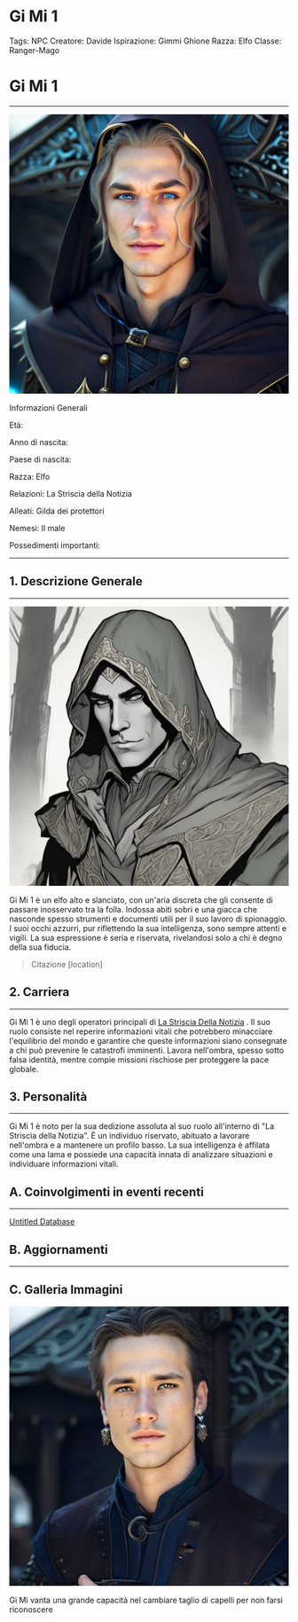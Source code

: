 # Gi Mi 1

Tags: NPC
Creatore: Davide
Ispirazione: Gimmi Ghione
Razza: Elfo
Classe: Ranger-Mago

# Gi Mi 1

---

![hooded-fantasy-elf-.png](hooded-fantasy-elf-.png)

Informazioni Generali

Età:

Anno di nascita:

Paese di nascita:

Razza: Elfo

Relazioni: La Striscia della Notizia

Alleati: Gilda dei protettori

Nemesi: Il male

Possedimenti importanti:

---

## 1. Descrizione Generale

---

![create-a-portrait-style-image-of-elrandir-an-elven-operative-from-the-news-strip-in-a-covert-sit.png](create-a-portrait-style-image-of-elrandir-an-elven-operative-from-the-news-strip-in-a-covert-sit.png)

Gi Mi 1 è un elfo alto e slanciato, con un'aria discreta che gli consente di passare inosservato tra la folla. Indossa abiti sobri e una giacca che nasconde spesso strumenti e documenti utili per il suo lavoro di spionaggio. I suoi occhi azzurri, pur riflettendo la sua intelligenza, sono sempre attenti e vigili. La sua espressione è seria e riservata, rivelandosi solo a chi è degno della sua fiducia.

> Citazione [location]
> 

## 2. Carriera

---

Gi Mi 1 è uno degli operatori principali di [La Striscia Della Notizia](https://www.notion.so/La-Striscia-Della-Notizia-58157109cdb44626b1d92668711114d1?pvs=21) . Il suo ruolo consiste nel reperire informazioni vitali che potrebbero minacciare l'equilibrio del mondo e garantire che queste informazioni siano consegnate a chi può prevenire le catastrofi imminenti. Lavora nell'ombra, spesso sotto falsa identità, mentre compie missioni rischiose per proteggere la pace globale.

## 3. Personalità

---

Gi Mi 1 è noto per la sua dedizione assoluta al suo ruolo all'interno di "La Striscia della Notizia". È un individuo riservato, abituato a lavorare nell'ombra e a mantenere un profilo basso. La sua intelligenza è affilata come una lama e possiede una capacità innata di analizzare situazioni e individuare informazioni vitali.

## A. Coinvolgimenti in eventi recenti

---

[Untitled Database](Untitled%20Database%2004658c200c5a4cedbb672aee61ba2af3.csv)

## B. Aggiornamenti

---

[](Untitled%20e444802359d547a8adcf33286185100d.csv)

## C. Galleria Immagini

![Gi Mi vanta una grande capacità nel cambiare taglio di capelli per non farsi riconoscere](a-fantasy-male-character-set-in-medieval-market-.png)

Gi Mi vanta una grande capacità nel cambiare taglio di capelli per non farsi riconoscere